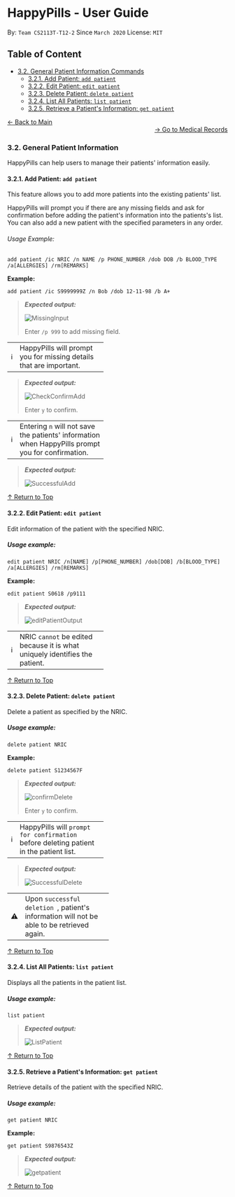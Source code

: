 # HappyPills - User Guide
By: `Team CS2113T-T12-2` Since `March 2020` License: `MIT`

## Table of Content
* [3.2. General Patient Information Commands](#32-general-patient-information)
    + [3.2.1. Add Patient: `add patient`](#321-add-patient-add-patient)
    + [3.2.2. Edit Patient: `edit patient`](#322-edit-patient-edit-patient)
    + [3.2.3. Delete Patient: `delete patient`](#323-delete-patient-delete-patient)
    + [3.2.4. List All Patients: `list patient`](#324-list-all-patients-list-patient)
    + [3.2.5. Retrieve a Patient's Information: `get patient`](#325-retrieve-a-patients-information-get-patient)

<div align="left"><a href="https://ay1920s2-cs2113t-t12-2.github.io/tp/UserGuide.html"> &#8592; Back to Main </a></div>
<div align="right"><a href="https://ay1920s2-cs2113t-t12-2.github.io/tp/UserGuide-Records.html"> &#8594; Go to Medical Records </a></div>

### 3.2. General Patient Information

HappyPills can help users to manage their patients' information easily. 

#### 3.2.1. Add Patient: `add patient`

This feature allows you to add more patients into the existing patients' list.
 
HappyPills will prompt you if there are any missing fields and ask for confirmation before adding the patient's information into the patients's list.  
You can also add a new patient with the specified parameters in any order.


###### Usage Example:   

    add patient /ic NRIC /n NAME /p PHONE_NUMBER /dob DOB /b BLOOD_TYPE /a[ALLERGIES] /rm[REMARKS]
    
**Example:**

    add patient /ic S9999999Z /n Bob /dob 12-11-98 /b A+
    
>***Expected output:***
>
>![MissingInput](images/MissingAddPatientInput.PNG "Missing Add Ouput")
>
> Enter `/p 999` to add missing field.

<table>
  <col width="20">
  <col width="200">
 <tr>
   <td><span> &#8505; </span></td>
   <td>HappyPills will prompt you for missing details that are important.</td>
 </tr>
</table>


> ***Expected output:***
>
>   ![CheckConfirmAdd](images/addConfirm.PNG "Add Confirmation Ouput")
>
> Enter `y` to confirm.

<table>
  <col width="20">
  <col width="200">
 <tr>
   <td><span> &#8505; </span></td>
   <td> Entering <code>n</code> will not save the patients' information when HappyPills prompt you for confirmation.</td>
 </tr>
</table>

> ***Expected output:***
>    
>  ![SuccessfulAdd](images/SuccessfullyAddedPatientInformation.PNG "Successfully Added Ouput")

 [&#8593; Return to Top](#table-of-content)
 
#### 3.2.2. Edit Patient: `edit patient`

Edit information of the patient with the specified NRIC. 

##### Usage example: 
 
    edit patient NRIC /n[NAME] /p[PHONE_NUMBER] /dob[DOB] /b[BLOOD_TYPE] /a[ALLERGIES] /rm[REMARKS]

**Example:**

    edit patient S0618 /p9111

> ***Expected output:***
>
> ![editPatientOutput](images/EditCommandOutput.PNG "Edit Patient Ouput")

<table>
  <col width="20">
  <col width="200">
 <tr>
   <td><span> &#8505; </span></td>
   <td> NRIC <code>cannot</code> be edited because it is what uniquely identifies the patient.</td>
 </tr>
</table>

 [&#8593; Return to Top](#table-of-content)
 
#### 3.2.3. Delete Patient: `delete patient`

Delete a patient as specified by the NRIC. 

##### Usage example: 

    delete patient NRIC
    
**Example:**

    delete patient S1234567F

> ***Expected output:***
>
> ![confirmDelete](images/ConfirmationDeletion.PNG "Delete Confirmation Ouput")
>
> Enter `y` to confirm.

<table>
  <col width="20">
  <col width="200">
 <tr>
   <td><span> &#8505; </span></td>
   <td> HappyPills will <code>prompt for confirmation</code> before deleting patient in the patient list. </td>
 </tr>
</table>


> ***Expected output:***
>    
>  ![SuccessfulDelete](images/DeleteSuccessful.PNG "Successfully Deleted Ouput")

<table>
  <col width="20">
  <col width="200">
 <tr>
   <td><span> &#9888; </span></td>
   <td> Upon <code>successful deletion </code>, patient's information will not be able to be retrieved again. </td>
 </tr>
</table>

 [&#8593; Return to Top](#table-of-content)

#### 3.2.4. List All Patients: `list patient`

Displays all the patients in the patient list. 

##### Usage example: 

    list patient
    
> ***Expected output:***
>
> ![ListPatient](images/ListPatientOutput.PNG "List Ouput")  

 [&#8593; Return to Top](#table-of-content)

#### 3.2.5. Retrieve a Patient's Information: `get patient`

Retrieve details of the patient with the specified NRIC.

##### Usage example: 

    get patient NRIC
    
**Example:**

    get patient S9876543Z
    
> ***Expected output:***
>
> ![getpatient](images/GetPatientOutput.PNG "Get Ouput")

 [&#8593; Return to Top](#table-of-content)

